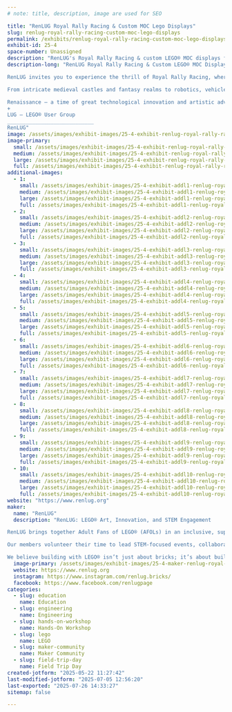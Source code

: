 ```yaml
---
# note: title, description, image are used for SEO

title: "RenLUG Royal Rally Racing & Custom MOC Lego Displays"
slug: renlug-royal-rally-racing-custom-moc-lego-displays
permalink: /exhibits/renlug-royal-rally-racing-custom-moc-lego-displays/
exhibit-id: 25-4
space-number: Unassigned
description: "RenLUG's Royal Rally Racing & custom LEGO® MOC displays from a STEM-focused AFOL builder community."
description-long: "RenLUG Royal Rally Racing & Custom LEGO® MOC Displays

RenLUG invites you to experience the thrill of Royal Rally Racing, where creativity and engineering collide! Build and race your own LEGO® derby car down our 32 foot long track, then explore an impressive showcase of custom LEGO® MOCs (My Own Creations) built by our talented Adult Fans of LEGO® (AFOL) community.

From intricate medieval castles and fantasy realms to robotics, vehicles, and modular cities, our displays highlight the intersection of storytelling, design, and STEM. As a builder community passionate about education and innovation, RenLUG aims to inspire curiosity, creativity, and hands-on learning through LEGO®. Whether you're a future engineer or a lifelong fan, there’s something for everyone in our interactive display space.

Renaissance – a time of great technological innovation and artistic advancements
+ 
LUG – LEGO® User Group
____________________________
RenLUG"
image: /assets/images/exhibit-images/25-4-exhibit-renlug-royal-rally-racing-custom-moc-lego-displays-renlug-group-picture-from-brick-convention-large.JPG
image-primary: 
  small: /assets/images/exhibit-images/25-4-exhibit-renlug-royal-rally-racing-custom-moc-lego-displays-renlug-group-picture-from-brick-convention-small.JPG
  medium: /assets/images/exhibit-images/25-4-exhibit-renlug-royal-rally-racing-custom-moc-lego-displays-renlug-group-picture-from-brick-convention-medium.JPG
  large: /assets/images/exhibit-images/25-4-exhibit-renlug-royal-rally-racing-custom-moc-lego-displays-renlug-group-picture-from-brick-convention-large.JPG
  full: /assets/images/exhibit-images/25-4-exhibit-renlug-royal-rally-racing-custom-moc-lego-displays-renlug-group-picture-from-brick-convention-full.JPG
additional-images: 
  - 1:
    small: /assets/images/exhibit-images/25-4-exhibit-addl1-renlug-royal-rally-racing-custom-moc-lego-displays-91d40bee-172e-40ce-ae98-caa4785bf8b4-small.jpg
    medium: /assets/images/exhibit-images/25-4-exhibit-addl1-renlug-royal-rally-racing-custom-moc-lego-displays-91d40bee-172e-40ce-ae98-caa4785bf8b4-medium.jpg
    large: /assets/images/exhibit-images/25-4-exhibit-addl1-renlug-royal-rally-racing-custom-moc-lego-displays-91d40bee-172e-40ce-ae98-caa4785bf8b4-large.jpg
    full: /assets/images/exhibit-images/25-4-exhibit-addl1-renlug-royal-rally-racing-custom-moc-lego-displays-91d40bee-172e-40ce-ae98-caa4785bf8b4-full.jpg
  - 2:
    small: /assets/images/exhibit-images/25-4-exhibit-addl2-renlug-royal-rally-racing-custom-moc-lego-displays-491186893-696865910005187-3885900763378313019-n-small.jpg
    medium: /assets/images/exhibit-images/25-4-exhibit-addl2-renlug-royal-rally-racing-custom-moc-lego-displays-491186893-696865910005187-3885900763378313019-n-medium.jpg
    large: /assets/images/exhibit-images/25-4-exhibit-addl2-renlug-royal-rally-racing-custom-moc-lego-displays-491186893-696865910005187-3885900763378313019-n-large.jpg
    full: /assets/images/exhibit-images/25-4-exhibit-addl2-renlug-royal-rally-racing-custom-moc-lego-displays-491186893-696865910005187-3885900763378313019-n-full.jpg
  - 3:
    small: /assets/images/exhibit-images/25-4-exhibit-addl3-renlug-royal-rally-racing-custom-moc-lego-displays-track-2-small.JPG
    medium: /assets/images/exhibit-images/25-4-exhibit-addl3-renlug-royal-rally-racing-custom-moc-lego-displays-track-2-medium.JPG
    large: /assets/images/exhibit-images/25-4-exhibit-addl3-renlug-royal-rally-racing-custom-moc-lego-displays-track-2-large.JPG
    full: /assets/images/exhibit-images/25-4-exhibit-addl3-renlug-royal-rally-racing-custom-moc-lego-displays-track-2-full.JPG
  - 4:
    small: /assets/images/exhibit-images/25-4-exhibit-addl4-renlug-royal-rally-racing-custom-moc-lego-displays-garden-manor-small.PNG
    medium: /assets/images/exhibit-images/25-4-exhibit-addl4-renlug-royal-rally-racing-custom-moc-lego-displays-garden-manor-medium.PNG
    large: /assets/images/exhibit-images/25-4-exhibit-addl4-renlug-royal-rally-racing-custom-moc-lego-displays-garden-manor-large.PNG
    full: /assets/images/exhibit-images/25-4-exhibit-addl4-renlug-royal-rally-racing-custom-moc-lego-displays-garden-manor-full.PNG
  - 5:
    small: /assets/images/exhibit-images/25-4-exhibit-addl5-renlug-royal-rally-racing-custom-moc-lego-displays-osc-1-small.JPG
    medium: /assets/images/exhibit-images/25-4-exhibit-addl5-renlug-royal-rally-racing-custom-moc-lego-displays-osc-1-medium.JPG
    large: /assets/images/exhibit-images/25-4-exhibit-addl5-renlug-royal-rally-racing-custom-moc-lego-displays-osc-1-large.JPG
    full: /assets/images/exhibit-images/25-4-exhibit-addl5-renlug-royal-rally-racing-custom-moc-lego-displays-osc-1-full.JPG
  - 6:
    small: /assets/images/exhibit-images/25-4-exhibit-addl6-renlug-royal-rally-racing-custom-moc-lego-displays-race1-small.jpg
    medium: /assets/images/exhibit-images/25-4-exhibit-addl6-renlug-royal-rally-racing-custom-moc-lego-displays-race1-medium.jpg
    large: /assets/images/exhibit-images/25-4-exhibit-addl6-renlug-royal-rally-racing-custom-moc-lego-displays-race1-large.jpg
    full: /assets/images/exhibit-images/25-4-exhibit-addl6-renlug-royal-rally-racing-custom-moc-lego-displays-race1-full.jpg
  - 7:
    small: /assets/images/exhibit-images/25-4-exhibit-addl7-renlug-royal-rally-racing-custom-moc-lego-displays-pxl-20250104-183024690-small.jpg
    medium: /assets/images/exhibit-images/25-4-exhibit-addl7-renlug-royal-rally-racing-custom-moc-lego-displays-pxl-20250104-183024690-medium.jpg
    large: /assets/images/exhibit-images/25-4-exhibit-addl7-renlug-royal-rally-racing-custom-moc-lego-displays-pxl-20250104-183024690-large.jpg
    full: /assets/images/exhibit-images/25-4-exhibit-addl7-renlug-royal-rally-racing-custom-moc-lego-displays-pxl-20250104-183024690-full.jpg
  - 8:
    small: /assets/images/exhibit-images/25-4-exhibit-addl8-renlug-royal-rally-racing-custom-moc-lego-displays-pxl-20240914-134218677-small.jpg
    medium: /assets/images/exhibit-images/25-4-exhibit-addl8-renlug-royal-rally-racing-custom-moc-lego-displays-pxl-20240914-134218677-medium.jpg
    large: /assets/images/exhibit-images/25-4-exhibit-addl8-renlug-royal-rally-racing-custom-moc-lego-displays-pxl-20240914-134218677-large.jpg
    full: /assets/images/exhibit-images/25-4-exhibit-addl8-renlug-royal-rally-racing-custom-moc-lego-displays-pxl-20240914-134218677-full.jpg
  - 9:
    small: /assets/images/exhibit-images/25-4-exhibit-addl9-renlug-royal-rally-racing-custom-moc-lego-displays-pxl-20250308-175831115-small.jpg
    medium: /assets/images/exhibit-images/25-4-exhibit-addl9-renlug-royal-rally-racing-custom-moc-lego-displays-pxl-20250308-175831115-medium.jpg
    large: /assets/images/exhibit-images/25-4-exhibit-addl9-renlug-royal-rally-racing-custom-moc-lego-displays-pxl-20250308-175831115-large.jpg
    full: /assets/images/exhibit-images/25-4-exhibit-addl9-renlug-royal-rally-racing-custom-moc-lego-displays-pxl-20250308-175831115-full.jpg
  - 10:
    small: /assets/images/exhibit-images/25-4-exhibit-addl10-renlug-royal-rally-racing-custom-moc-lego-displays-rally-trunk-small.JPG
    medium: /assets/images/exhibit-images/25-4-exhibit-addl10-renlug-royal-rally-racing-custom-moc-lego-displays-rally-trunk-medium.JPG
    large: /assets/images/exhibit-images/25-4-exhibit-addl10-renlug-royal-rally-racing-custom-moc-lego-displays-rally-trunk-large.JPG
    full: /assets/images/exhibit-images/25-4-exhibit-addl10-renlug-royal-rally-racing-custom-moc-lego-displays-rally-trunk-full.JPG
website: "https://www.renlug.org"
maker: 
  name: "RenLUG"
  description: "RenLUG: LEGO® Art, Innovation, and STEM Engagement

RenLUG brings together Adult Fans of LEGO® (AFOLs) in an inclusive, supportive community dedicated to creativity, imagination, and collaboration. As makers and educators, we use LEGO® to spark interest in STEM fields through hands-on activities, dynamic displays, and interactive experiences.

Our members volunteer their time to lead STEM-focused events, collaborate with educational organizations, and showcase original LEGO® creations that highlight engineering, robotics, and design. From modular cities and moving machines to  to detailed medieval dioramas filled with castles, villages, and legends, our exhibits capture both the science and storytelling behind the builds. RenLUG's goal is to inspire the next generation of problem-solvers, builders, and innovators.

We believe building with LEGO® isn’t just about bricks; it’s about building a better future through learning, curiosity, and community."
  image-primary: /assets/images/exhibit-images/25-4-maker-renlug-royal-rally-racing-custom-moc-lego-displays-491919955-10232538750224432-7109660522182212861-n-medium.jpg
  website: https://www.renlug.org
  instagram: https://www.instagram.com/renlug.bricks/
  facebook: https://www.facebook.com/renlugpage
categories: 
  - slug: education
    name: Education
  - slug: engineering
    name: Engineering
  - slug: hands-on-workshop
    name: Hands-On Workshop
  - slug: lego
    name: LEGO
  - slug: maker-community
    name: Maker Community
  - slug: field-trip-day
    name: Field Trip Day
created-jotform: "2025-05-22 11:27:42"
last-modified-jotform: "2025-07-05 12:56:20"
last-exported: "2025-07-26 14:33:27"
sitemap: false

---
```

